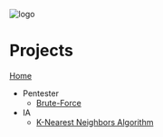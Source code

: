 
![logo](/gitlog.jpeg)
# Projects

[Home](https://claudio-a.netlify.app)


* Pentester
  * [Brute-Force](https://claudio-a.netlify.app/works/bruteForce/)
* IA
  * [K-Nearest Neighbors Algorithm](https://claudio-a.netlify.app/works/ia/kppv)
